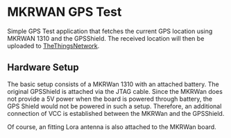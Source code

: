 # MKRWAN GPS Test
Simple GPS Test application that fetches the current GPS location using MKRWAN 1310 and the
GPSShield. The received location will then be uploaded to
[TheThingsNetwork](https://www.thethingsnetwork.org/).

## Hardware Setup
The basic setup consists of a MKRWan 1310 with an attached battery. The original GPSShield is
attached via the JTAG cable. Since the MKRWan does not provide a 5V power when the board is powered
through battery, the GPS Shield would not be powered in such a setup. Therefore, an additional 
connection of VCC is established between the MKRWan and the GPSShield.

Of course, an fitting Lora antenna is also attached to the MKRWan board.
